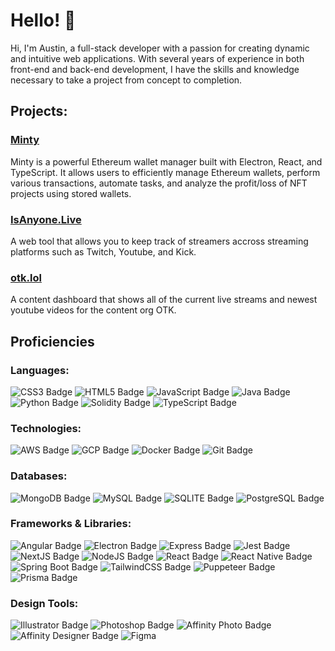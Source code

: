 # Hello! 👋

Hi, I'm Austin, a full-stack developer with a passion for creating dynamic and intuitive web applications. With several years of experience in both front-end and back-end development, I have the skills and knowledge necessary to take a project from concept to completion.

## Projects:
### [Minty](https://github.com/captinturtle1/minty-desktop)
Minty is a powerful Ethereum wallet manager built with Electron, React, and TypeScript. It allows users to efficiently manage Ethereum wallets, perform various transactions, automate tasks, and analyze the profit/loss of NFT projects using stored wallets.

### [IsAnyone.Live](https://github.com/captinturtle1/who-is-live)
A web tool that allows you to keep track of streamers accross streaming platforms such as Twitch, Youtube, and Kick.

### [otk.lol](https://github.com/captinturtle1/otk-website)
A content dashboard that shows all of the current live streams and newest youtube videos for the content org OTK.

## Proficiencies

### Languages:

![CSS3 Badge](https://img.shields.io/badge/CSS3-1572B6?style=for-the-badge&logo=css3&logoColor=white)
![HTML5 Badge](https://img.shields.io/badge/HTML5-E34F26?style=for-the-badge&logo=html5&logoColor=white)
![JavaScript Badge](https://img.shields.io/badge/JavaScript-323330?style=for-the-badge&logo=javascript&logoColor=F7DF1E)
![Java Badge](https://img.shields.io/badge/Java-4EA94B?style=for-the-badge)
![Python Badge](https://img.shields.io/badge/Python-FFD43B?style=for-the-badge&logo=python&logoColor=blue)
![Solidity Badge](https://img.shields.io/badge/Solidity-e6e6e6?style=for-the-badge&logo=solidity&logoColor=black)
![TypeScript Badge](https://img.shields.io/badge/TypeScript-007ACC?style=for-the-badge&logo=typescript&logoColor=white)

### Technologies:

![AWS Badge](https://img.shields.io/badge/AWS-FF9900?style=for-the-badge&logo=amazonaws&logoColor=white)
![GCP Badge](https://img.shields.io/badge/Google_Cloud-4285F4?style=for-the-badge&logo=google-cloud&logoColor=white)
![Docker Badge](https://img.shields.io/badge/Docker-2CA5E0?style=for-the-badge&logo=docker&logoColor=white)
![Git Badge](https://img.shields.io/badge/GIT-E44C30?style=for-the-badge&logo=git&logoColor=white)

### Databases:

![MongoDB Badge](https://img.shields.io/badge/MongoDB-4EA94B?style=for-the-badge&logo=mongodb&logoColor=white)
![MySQL Badge](https://img.shields.io/badge/MySQL-005C84?style=for-the-badge&logo=mysql&logoColor=white)
![SQLITE Badge](https://img.shields.io/badge/Sqlite-003B57?style=for-the-badge&logo=sqlite&logoColor=white)
![PostgreSQL Badge](https://img.shields.io/badge/PostgreSQL-316192?style=for-the-badge&logo=postgresql&logoColor=white)

### Frameworks & Libraries:

![Angular Badge](https://img.shields.io/badge/Angular-DD0031?style=for-the-badge&logo=angular&logoColor=white)
![Electron Badge](https://img.shields.io/badge/Electron-2B2E3A?style=for-the-badge&logo=electron&logoColor=9FEAF9)
![Express Badge](https://img.shields.io/badge/Express%20js-000000?style=for-the-badge&logo=express&logoColor=white)
![Jest Badge](https://img.shields.io/badge/Jest-C21325?style=for-the-badge&logo=jest&logoColor=white)
![NextJS Badge](https://img.shields.io/badge/next%20js-000000?style=for-the-badge&logo=nextdotjs&logoColor=white)
![NodeJS Badge](https://img.shields.io/badge/Node%20js-339933?style=for-the-badge&logo=nodedotjs&logoColor=white)
![React Badge](https://img.shields.io/badge/React-20232A?style=for-the-badge&logo=react&logoColor=61DAFB)
![React Native Badge](https://img.shields.io/badge/React_Native-20232A?style=for-the-badge&logo=react&logoColor=61DAFB)
![Spring Boot Badge](https://img.shields.io/badge/Spring_Boot-F2F4F9?style=for-the-badge&logo=spring-boot)
![TailwindCSS Badge](https://img.shields.io/badge/Tailwind_CSS-38B2AC?style=for-the-badge&logo=tailwind-css&logoColor=white)
![Puppeteer Badge](https://img.shields.io/badge/Puppeteer-40B5A4?style=for-the-badge&logo=Puppeteer&logoColor=white)
![Prisma Badge](https://img.shields.io/badge/Prisma-3982CE?style=for-the-badge&logo=Prisma&logoColor=white)

### Design Tools:

![Illustrator Badge](https://img.shields.io/badge/Adobe%20Illustrator-FF9A00?style=for-the-badge&logo=adobe%20illustrator&logoColor=white)
![Photoshop Badge](https://img.shields.io/badge/Adobe%20Photoshop-31A8FF?style=for-the-badge&logo=Adobe%20Photoshop&logoColor=black)
![Affinity Photo Badge](https://img.shields.io/badge/affinityphoto-%237E4DD2.svg?style=for-the-badge&logo=affinity-photo&logoColor=white)
![Affinity Designer Badge](https://img.shields.io/badge/affinitydesginer-%231B72BE.svg?style=for-the-badge&logo=affinity-designer&logoColor=white)
![Figma](https://img.shields.io/badge/Figma-F24E1E?style=for-the-badge&logo=figma&logoColor=white)

